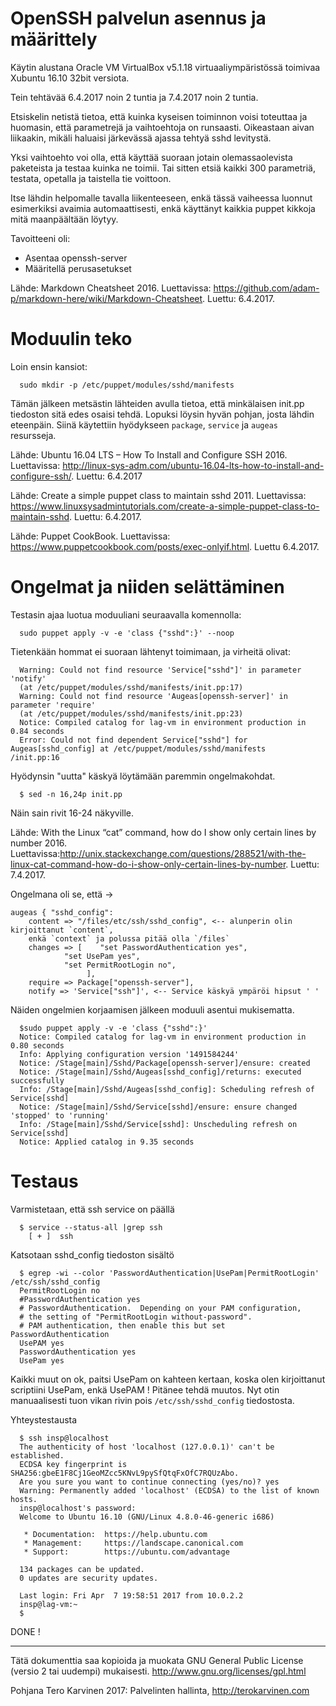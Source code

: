 # OpenSSH palvelun asennus ja määrittely

Käytin alustana Oracle VM VirtualBox v5.1.18 virtuaaliympäristössä toimivaa 
Xubuntu 16.10 32bit versiota.

Tein tehtävää 6.4.2017 noin 2 tuntia ja 7.4.2017 noin 2 tuntia.

Etsiskelin netistä tietoa, että kuinka kyseisen toiminnon voisi toteuttaa ja huomasin, 
että parametrejä ja vaihtoehtoja on runsaasti. Oikeastaan aivan liikaakin, mikäli haluaisi
järkevässä ajassa tehtyä sshd levitystä.

Yksi vaihtoehto voi olla, että käyttää suoraan jotain olemassaolevista paketeista ja testaa
kuinka ne toimii. Tai sitten etsiä kaikki 300 parametriä, testata, opetalla ja taistella
tie voittoon.

Itse lähdin helpomalle tavalla liikenteeseen, enkä tässä vaiheessa luonnut esimerkiksi avaimia
automaattisesti, enkä käyttänyt kaikkia puppet kikkoja mitä maanpäältään löytyy.

Tavoitteeni oli:

- Asentaa openssh-server
- Määritellä perusasetukset

Lähde: Markdown Cheatsheet 2016. Luettavissa: https://github.com/adam-p/markdown-here/wiki/Markdown-Cheatsheet. Luettu: 6.4.2017. 

# Moduulin teko

Loin ensin kansiot:

	  sudo mkdir -p /etc/puppet/modules/sshd/manifests

Tämän jälkeen metsästin lähteiden avulla tietoa, että minkälaisen init.pp tiedoston sitä edes osaisi tehdä. Lopuksi löysin hyvän pohjan, josta lähdin eteenpäin. Siinä käytettiin hyödykseen `package`, `service` ja `augeas` resursseja.

Lähde: Ubuntu 16.04 LTS – How To Install and Configure SSH 2016. Luettavissa: http://linux-sys-adm.com/ubuntu-16.04-lts-how-to-install-and-configure-ssh/. Luettu: 6.4.2017

Lähde: Create a simple puppet class to maintain sshd 2011. Luettavissa: https://www.linuxsysadmintutorials.com/create-a-simple-puppet-class-to-maintain-sshd. Luettu: 6.4.2017.

Lähde: Puppet CookBook. Luettavissa: https://www.puppetcookbook.com/posts/exec-onlyif.html. Luettu 6.4.2017.


# Ongelmat ja niiden selättäminen

Testasin ajaa luotua moduuliani seuraavalla komennolla:

	  sudo puppet apply -v -e 'class {"sshd":}' --noop

Tietenkään hommat ei suoraan lähtenyt toimimaan, ja virheitä olivat:

	  Warning: Could not find resource 'Service["sshd"]' in parameter 'notify'
	  (at /etc/puppet/modules/sshd/manifests/init.pp:17)
	  Warning: Could not find resource 'Augeas[openssh-server]' in parameter 'require'
	  (at /etc/puppet/modules/sshd/manifests/init.pp:23)
	  Notice: Compiled catalog for lag-vm in environment production in 0.84 seconds
	  Error: Could not find dependent Service["sshd"] for Augeas[sshd_config] at /etc/puppet/modules/sshd/manifests		/init.pp:16

Hyödynsin "uutta" käskyä löytämään paremmin ongelmakohdat.

	  $ sed -n 16,24p init.pp
  
Näin sain rivit 16-24 näkyville.

Lähde: With the Linux “cat” command, how do I show only certain lines by number 2016. Luettavissa:http://unix.stackexchange.com/questions/288521/with-the-linux-cat-command-how-do-i-show-only-certain-lines-by-number. Luettu: 7.4.2017.

Ongelmana oli se, että ->

	augeas { "sshd_config":
		content => "/files/etc/ssh/sshd_config", <-- alunperin olin kirjoittanut `content`, 
		enkä `context` ja polussa pitää olla `/files` 
		changes => [ 	"set PasswordAuthentication yes",
				"set UsePam yes",
				"set PermitRootLogin no",
			         ],
		require => Package["openssh-server"],
		notify => 'Service["ssh"]', <-- Service käskyä ympäröi hipsut ' '

Näiden ongelmien korjaamisen jälkeen moduuli asentui mukisematta.

	  $sudo puppet apply -v -e 'class {"sshd":}'
	  Notice: Compiled catalog for lag-vm in environment production in 0.80 seconds
	  Info: Applying configuration version '1491584244'
	  Notice: /Stage[main]/Sshd/Package[openssh-server]/ensure: created
	  Notice: /Stage[main]/Sshd/Augeas[sshd_config]/returns: executed successfully
	  Info: /Stage[main]/Sshd/Augeas[sshd_config]: Scheduling refresh of Service[sshd]
	  Notice: /Stage[main]/Sshd/Service[sshd]/ensure: ensure changed 'stopped' to 'running'
	  Info: /Stage[main]/Sshd/Service[sshd]: Unscheduling refresh on Service[sshd]
	  Notice: Applied catalog in 9.35 seconds

# Testaus

Varmistetaan, että ssh service on päällä

	  $ service --status-all |grep ssh
	    [ + ]  ssh

Katsotaan sshd_config tiedoston sisältö

	  $ egrep -wi --color 'PasswordAuthentication|UsePam|PermitRootLogin' /etc/ssh/sshd_config 
	  PermitRootLogin no
	  #PasswordAuthentication yes
	  # PasswordAuthentication.  Depending on your PAM configuration,
	  # the setting of "PermitRootLogin without-password".
	  # PAM authentication, then enable this but set PasswordAuthentication
	  UsePAM yes
	  PasswordAuthentication yes
	  UsePam yes

Kaikki muut on ok, paitsi UsePam on kahteen kertaan, koska olen kirjoittanut scriptiini UsePam, enkä UsePAM ! Pitänee tehdä muutos. Nyt otin manuaalisesti tuon vikan rivin pois `/etc/ssh/sshd_config` tiedostosta.

Yhteystestausta

	  $ ssh insp@localhost
	  The authenticity of host 'localhost (127.0.0.1)' can't be established.
	  ECDSA key fingerprint is SHA256:gbeE1F8Cj1GeoMZcc5KNvL9pySfQtqFxOfC7RQUzAbo.
	  Are you sure you want to continue connecting (yes/no)? yes
	  Warning: Permanently added 'localhost' (ECDSA) to the list of known hosts.
	  insp@localhost's password: 
	  Welcome to Ubuntu 16.10 (GNU/Linux 4.8.0-46-generic i686)

	   * Documentation:  https://help.ubuntu.com
	   * Management:     https://landscape.canonical.com
	   * Support:        https://ubuntu.com/advantage

	  134 packages can be updated.
	  0 updates are security updates.

	  Last login: Fri Apr  7 19:58:51 2017 from 10.0.2.2
	  insp@lag-vm:~
	  $ 

DONE !

---
Tätä dokumenttia saa kopioida ja muokata GNU General Public License (versio 2 tai uudempi) mukaisesti. http://www.gnu.org/licenses/gpl.html

Pohjana Tero Karvinen 2017: Palvelinten hallinta, http://terokarvinen.com
